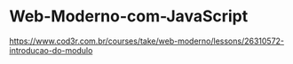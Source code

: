 # Web-Moderno-com-JavaScript

https://www.cod3r.com.br/courses/take/web-moderno/lessons/26310572-introducao-do-modulo
